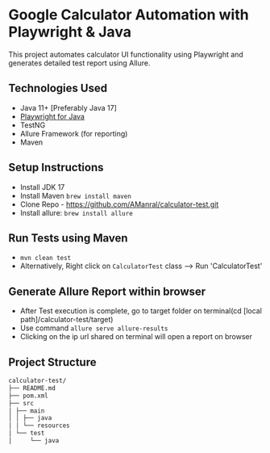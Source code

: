 # Google Calculator Automation with Playwright & Java

This project automates calculator UI functionality using Playwright and generates detailed test report using Allure.

## Technologies Used

- Java 11+ [Preferably Java 17]
- [Playwright for Java](https://playwright.dev/java/)
- TestNG
- Allure Framework (for reporting)
- Maven

## Setup Instructions

- Install JDK 17
- Install Maven ```brew install maven```
- Clone Repo - https://github.com/AManral/calculator-test.git
- Install allure: ```brew install allure```

## Run Tests using Maven
 -  ```mvn clean test```
 - Alternatively, Right click on `CalculatorTest` class --> Run 'CalculatorTest'


## Generate Allure Report within browser
- After Test execution is complete, go to target folder on terminal(cd [local path]/calculator-test/target)
- Use command ```allure serve allure-results```
- Clicking on the ip url shared on terminal will open a report on browser


## Project Structure

```bash
calculator-test/
├── README.md
├── pom.xml
├── src
│ ├── main
│ │ ├── java
│ │ └── resources
│ └── test
│     └── java

